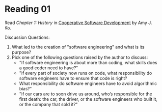 # Reading 01

Read _Chapter 1: History_ in [Cooperative Software Development](https://faculty.washington.edu/ajko/books/cooperative-software-development/) by Amy J. Ko.

Discussion Questions:

1. What led to the creation of "software engineering" and what is its purpose?
2. Pick one of the following questions raised by the author to discuss:
   - "If software engineering is about more than coding, what skills does a good coder need to have?"
   - "If every part of society now runs on code, what responsibility do software engineers have to ensure that code is right?
   - What responsibility do software engineers have to avoid algorithmic bias?"
   - "If our cars are to soon drive us around, who’s responsible for the first death: the car, the driver, or the software engineers who built it, or the company that sold it?"